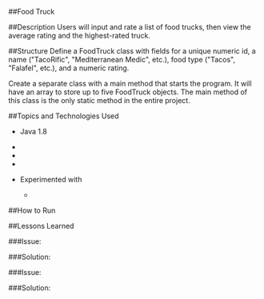 ##Food Truck

##Description
Users will input and rate a list of food trucks, then view the average rating and the highest-rated truck.

##Structure
Define a FoodTruck class with fields for a unique numeric id, a name ("TacoRific", "Mediterranean Medic", etc.), food type ("Tacos", "Falafel", etc.), and a numeric rating.

Create a separate class with a main method that starts the program. It will have an array to store up to five FoodTruck objects. The main method of this class is the only static method in the entire project.

##Topics and Technologies Used

  * Java 1.8

  *

  *

  *

  * Experimented with

      *

##How to Run


##Lessons Learned

###Issue:


###Solution:

###Issue:

###Solution:
